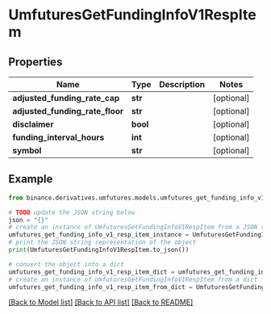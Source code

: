 # UmfuturesGetFundingInfoV1RespItem


## Properties

Name | Type | Description | Notes
------------ | ------------- | ------------- | -------------
**adjusted_funding_rate_cap** | **str** |  | [optional] 
**adjusted_funding_rate_floor** | **str** |  | [optional] 
**disclaimer** | **bool** |  | [optional] 
**funding_interval_hours** | **int** |  | [optional] 
**symbol** | **str** |  | [optional] 

## Example

```python
from binance.derivatives.umfutures.models.umfutures_get_funding_info_v1_resp_item import UmfuturesGetFundingInfoV1RespItem

# TODO update the JSON string below
json = "{}"
# create an instance of UmfuturesGetFundingInfoV1RespItem from a JSON string
umfutures_get_funding_info_v1_resp_item_instance = UmfuturesGetFundingInfoV1RespItem.from_json(json)
# print the JSON string representation of the object
print(UmfuturesGetFundingInfoV1RespItem.to_json())

# convert the object into a dict
umfutures_get_funding_info_v1_resp_item_dict = umfutures_get_funding_info_v1_resp_item_instance.to_dict()
# create an instance of UmfuturesGetFundingInfoV1RespItem from a dict
umfutures_get_funding_info_v1_resp_item_from_dict = UmfuturesGetFundingInfoV1RespItem.from_dict(umfutures_get_funding_info_v1_resp_item_dict)
```
[[Back to Model list]](../README.md#documentation-for-models) [[Back to API list]](../README.md#documentation-for-api-endpoints) [[Back to README]](../README.md)


